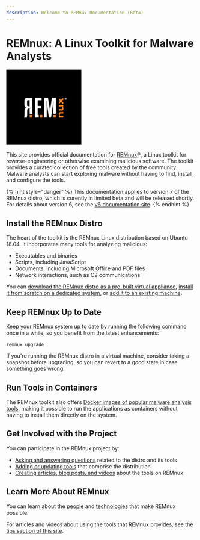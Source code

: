 ```yaml
---
description: Welcome to REMnux Documentation (Beta)
---
```


# REMnux: A Linux Toolkit for Malware Analysts

![](.gitbook/assets/remnux-logo.png)

This site provides official documentation for [REMnux](https://REMnux.org/)®, a Linux toolkit for reverse-engineering or otherwise examining malicious software. The toolkit provides a curated collection of free tools created by the community. Malware analysts can start exploring malware without having to find, install, and configure the tools.

{% hint style="danger" %}
This documentation applies to version 7 of the REMnux distro, which is curently in limited beta and will be released shortly. For details about version 6, see the [v6 documentation site](https://REMnux.org/docs).
{% endhint %}

## Install the REMnux Distro

The heart of the toolkit is the REMnux Linux distribution based on Ubuntu 18.04. It incorporates many tools for analyzing malicious:

* Executables and binaries
* Scripts, including JavaScript
* Documents, including Microsoft Office and PDF files
* Network interactions, such as C2 communications

You can [download the REMnux distro as a pre-built virtual appliance](install-distro/get-virtual-appliance.md), [install it from scratch on a dedicated system](install-distro/install-from-scratch.md), or [add it to an existing machine](install-distro/add-to-existing-system.md).

## Keep REMnux Up to Date

Keep your REMnux system up to date by running the following command once in a while, so you benefit from the latest enhancements:

```text
remnux upgrade
```

If you're running the REMnux distro in a virtual machine, consider taking a snapshot before upgrading, so you can revert to a good state in case something goes wrong.

## Run Tools in Containers <a id="run-in-containers"></a>

The REMnux toolkit also offers [Docker images of popular malware analysis tools](run-tools-in-containers/remnux-containers.md), making it possible to run the applications as containers without having to install them directly on the system.

## Get Involved with the Project

You can participate in the REMnux project by:

* [Asking and answering questions](get-involved/ask-and-answer-questions.md) related to the distro and its tools
* [Adding or updating tools](get-involved/add-or-update-tools/) that comprise the distribution
* [Creating articles, blog posts, and videos](get-involved/write-about-the-tools.md) about the tools on REMnux

## Learn More About REMnux

You can learn about the [people](behind-the-scenes/people.md) and [technologies](behind-the-scenes/technologies/) that make REMnux possible.

For articles and videos about using the tools that REMnux provides, see the [tips section of this site](tips/remnux-config-tips.md).

